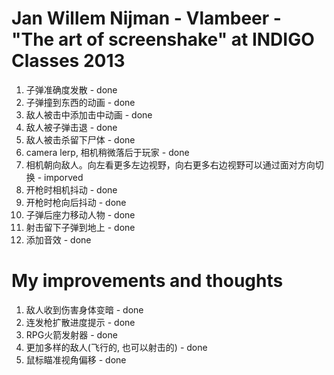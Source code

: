 # Jan Willem Nijman - Vlambeer - "The art of screenshake" at INDIGO Classes 2013

1. 子弹准确度发散 - done
2. 子弹撞到东西的动画 - done
3. 敌人被击中添加击中动画 - done
4. 敌人被子弹击退 - done
5. 敌人被击杀留下尸体 - done
6. camera lerp, 相机稍微落后于玩家 - done
7. 相机朝向敌人。向左看更多左边视野，向右更多右边视野可以通过面对方向切换 - imporved
8. 开枪时相机抖动 - done
9. 开枪时枪向后抖动 - done
10. 子弹后座力移动人物 - done
11. 射击留下子弹到地上 - done
12. 添加音效 - done

# My improvements and thoughts

1. 敌人收到伤害身体变暗 - done
2. 连发枪扩散进度提示 - done
3. RPG火箭发射器 - done
4. 更加多样的敌人(飞行的, 也可以射击的) - done
5. 鼠标瞄准视角偏移 - done
